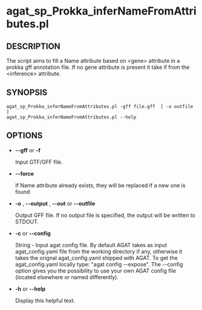 # agat\_sp\_Prokka\_inferNameFromAttributes.pl

## DESCRIPTION

The script aims to fill a Name attribute based on &lt;gene> attribute in a prokka gff
annotation file. If no gene attribute is present it take if from the &lt;inference>
attribute.

## SYNOPSIS

```
agat_sp_Prokka_inferNameFromAttributes.pl -gff file.gff  [ -o outfile ]
agat_sp_Prokka_inferNameFromAttributes.pl --help
```

## OPTIONS

- **--gff** or **-f**

    Input GTF/GFF file.

- **--force**

    If Name attribute already exists, they will be replaced if a new one is found

- **-o** , **--output** , **--out** or **--outfile**

    Output GFF file.  If no output file is specified, the output will be
    written to STDOUT.

- **-c** or **--config**

    String - Input agat config file. By default AGAT takes as input agat_config.yaml file from the working directory if any,
    otherwise it takes the orignal agat_config.yaml shipped with AGAT. To get the agat_config.yaml locally type: "agat config --expose".
    The --config option gives you the possibility to use your own AGAT config file (located elsewhere or named differently).

- **-h** or **--help**

    Display this helpful text.

